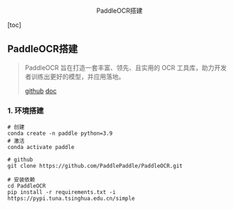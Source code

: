 <center>PaddleOCR搭建</center>





[toc]







## PaddleOCR搭建

> PaddleOCR 旨在打造一套丰富、领先、且实用的 OCR 工具库，助力开发者训练出更好的模型，并应用落地。
>
> [github](https://github.com/PaddlePaddle/PaddleOCR) [doc](https://paddlepaddle.github.io/PaddleOCR/latest/)





### 1. 环境搭建

```shell
# 创建
conda create -n paddle python=3.9
# 激活
conda activate paddle

# github
git clone https://github.com/PaddlePaddle/PaddleOCR.git

# 安装依赖
cd PaddleOCR
pip install -r requirements.txt -i https://pypi.tuna.tsinghua.edu.cn/simple
```

